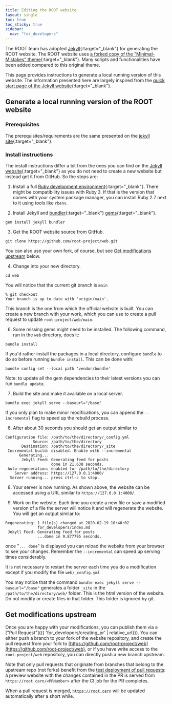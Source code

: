 ```yaml
---
title: Editing the ROOT website
layout: single
toc: true
toc_sticky: true
sidebar:
  nav: "for_developers"
---
```


The ROOT team has adopted [Jekyll](https://jekyllrb.com/){:target="_blank"} for generating
the ROOT website. The ROOT website uses [a forked copy of the
"Minimal-Mistakes" theme](https://github.com/root-project/minimal-mistakes){:target="_blank"}.
Many scripts and functionalities have been added compared to this original theme.

This page provides instructions to generate a local running version of this website.
The information presented here are largely inspired from the
[quick start page of the Jekyll website](https://jekyllrb.com/docs/){:target="_blank"}.

## Generate a local running version of the ROOT website

### Prerequisites

The prerequisites/requirements are the same presented on the
[jekyll site](https://jekyllrb.com/docs/installation/#requirements){:target="_blank"}.

### Install instructions

The install instructions differ a bit from the ones you can find on the
[Jekyll website](https://jekyllrb.com/docs/){:target="_blank"}
as you do not need to create a new website but instead
get it from GitHub. So the steps are:

1. Install a full [Ruby development environment](https://jekyllrb.com/docs/installation/){:target="_blank"}.
There might be compatibility issues with Ruby 3. If that is the version that comes with your system package manager,
you can install Ruby 2.7 next to it using tools like `rbenv`.

2. Install Jekyll and [bundler](https://jekyllrb.com/docs/ruby-101/#bundler){:target="_blank"}
   [gems](https://jekyllrb.com/docs/ruby-101/#gems){:target="_blank"}.
```
gem install jekyll bundler
```

3. Get the ROOT website source from GitHub.
```
git clone https://github.com/root-project/web.git
```
You can also use your own fork, of course, but see
[Get modifications upstream](https://github.com/root-project/web/#get-modifications-upstream) below.

4. Change into your new directory.
```
cd web
```
You will notice that the current git branch is `main`
```
% git checkout
Your branch is up to date with 'origin/main'.
```
This branch is the one from which the official website is built. You can create a
new branch with your work, which you can use to create a pull request to update
`root-project/web/main`.

6. Some missing gems might need to be installed. The following command, run
   in the `web` directory, does it:
```
bundle install
```
If you'd rather install the packages in a local directory, configure `bundle` to do so
before running `bundle install`. This can be done with:
```
bundle config set --local path 'vendor/bundle'
```
Note: to update all the gem dependencies to their latest versions you can run `bundle update`.

7. Build the site and make it available on a local server.
```
bundle exec jekyll serve --baseurl="/base"
```
If you only plan to make minor modifications, you can append the `--incremental` flag
to speed up the rebuild process.

6. After about 30 seconds you should get an output similar to
```
Configuration file: /path/to/the/directory/_config.yml
            Source: /path/to/the/directory
       Destination: /path/to/the/directory/_site
 Incremental build: disabled. Enable with --incremental
      Generating...
       Jekyll Feed: Generating feed for posts
                    done in 21.638 seconds.
 Auto-regeneration: enabled for /path/to/the/directory
    Server address: https://127.0.0.1:4000/
  Server running... press ctrl-c to stop.
```

8. Your server is now running. As shown above, the website can be accessed using a URL
similar to `https://127.0.0.1:4000/`.

9. Work on the website.
   Each time you create a new file or save a modified version of a file
   the server will notice it and will regenerate the website. You will get an output
   similar to:
```
Regenerating: 1 file(s) changed at 2020-02-19 10:40:02
              for_developers/index.md
 Jekyll Feed: Generating feed for posts
              ...done in 9.877795 seconds.
```
once "`... done`" is displayed you can reload the website from your browser to see your
changes. Remember the `--incremental` can speed up serving times considerably.

It is not necessary to restart the server each time you do a modification except if you
modify the file `web/_config.yml`

You may notice that the command `bundle exec jekyll serve --baseurl="/base"` generates a folder `_site` in
the `/path/to/the/directory/web/` folder. This is the html version of the website. Do not
modify or create files in that folder. This folder is ignored by git.


## Get modifications upstream

Once you are happy with your modifications, you can publish them via a
["Pull Request"]({{ 'for_developers/creating_pr' | relative_url}}). You
can either push a branch to your fork of the website repository, and create the pull
request from your fork to [https://github.com/root-project/web](https://github.com/root-project/web), or
if you have write access to the `root-project/web` repository, you can directly push a new branch upstream.

Note that only pull requests that originate from branches that belong to the upstream repo (not forks) benefit from the
[test deployment of pull requests](https://github.com/root-project/web/#test-deployment-of-pull-requests): a preview
website with the changes contained in the PR is served from `https://root.cern/<PRNumber>` after the CI job for the PR
completes.

When a pull request is merged, [`https://root.cern`](https://root.cern/) will be updated automatically
after a short while.
